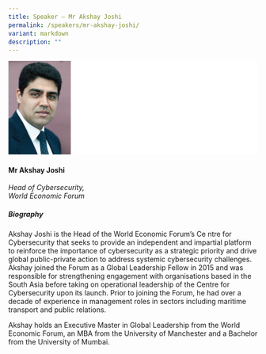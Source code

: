 ```yaml
---
title: Speaker – Mr Akshay Joshi
permalink: /speakers/mr-akshay-joshi/
variant: markdown
description: ""
---
```



![](/images/2024%20speakers/Akshay_Joshi.png)
#### **Mr Akshay Joshi**

*Head of Cybersecurity, <br> World Economic Forum*

##### **Biography**
Akshay Joshi is the Head of the World Economic Forum’s Ce ntre for Cybersecurity that seeks to provide an independent and impartial platform to reinforce the importance of cybersecurity as a strategic priority and drive global public-private action to address systemic cybersecurity challenges. Akshay joined the Forum as a Global Leadership Fellow in 2015 and was responsible for strengthening engagement with organisations based in the South Asia before taking on operational leadership of the Centre for Cybersecurity upon its launch. Prior to joining the Forum, he had over a decade of experience in management roles in sectors including maritime transport and public relations.

Akshay holds an Executive Master in Global Leadership from the World Economic Forum, an MBA from the University of Manchester and a Bachelor from the University of Mumbai.